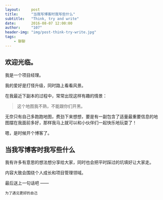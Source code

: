 ```yaml
---
layout:     post
title:      "当我写博客时我写些什么"
subtitle:   "Think, try and write"
date:       2016-08-07 12:00:00
author:     "107"
header-img: "img/post-think-try-write.jpg"
tags:
    - 聊聊
---
```


## 欢迎光临。

我是一个项目经理。

我的爱好是打怪升级，同时路上看看风景。

在我最近下副本的过程中，常常出现这样有趣的情景：

> 这个地图我不熟，不能跟你们开黑。

无奈只有自己多跑跑地图，费劲下来想想，要是有一副包含了适量最重要信息的地图摆在我面前多好，那样我马上就可以和小伙伴们一起快乐地玩耍了！

嗯，是时候开个博客了。

## 当我写博客时我写些什么

我有许多有意思的想法想分享给大家，同时也会把平时踩过的坑填好让大家走。

内容大致会围绕个人成长和项目管理领域。

最后送上一句话吧 ——

```
为了遇见更好的自己
```
